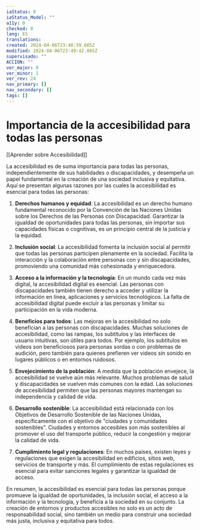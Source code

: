 ```yaml
---
iaStatus: 0
iaStatus_Model: ""
a11y: 0
checked: 0
lang: ES
translations: 
created: 2024-04-06T23:48:59.605Z
modified: 2024-04-06T23:49:42.065Z
supervisado: ""
ACCION: ""
ver_major: 0
ver_minor: 1
ver_rev: 24
nav_primary: []
nav_secondary: []
tags: []
---
```

# Importancia de la accesibilidad para todas las personas

[[Aprender sobre Accesibilidad]]

  La accesibilidad es de suma importancia para todas las personas, independientemente de sus habilidades o discapacidades, y desempeña un papel fundamental en la creación de una sociedad inclusiva y equitativa. Aquí se presentan algunas razones por las cuales la accesibilidad es esencial para todas las personas:

1. **Derechos humanos y equidad**: La accesibilidad es un derecho humano fundamental reconocido por la Convención de las Naciones Unidas sobre los Derechos de las Personas con Discapacidad. Garantizar la igualdad de oportunidades para todas las personas, sin importar sus capacidades físicas o cognitivas, es un principio central de la justicia y la equidad.
    
2. **Inclusión social**: La accesibilidad fomenta la inclusión social al permitir que todas las personas participen plenamente en la sociedad. Facilita la interacción y la colaboración entre personas con y sin discapacidades, promoviendo una comunidad más cohesionada y enriquecedora.
    
3. **Acceso a la información y la tecnología**: En un mundo cada vez más digital, la accesibilidad digital es esencial. Las personas con discapacidades también tienen derecho a acceder y utilizar la información en línea, aplicaciones y servicios tecnológicos. La falta de accesibilidad digital puede excluir a las personas y limitar su participación en la vida moderna.
    
4. **Beneficios para todos**: Las mejoras en la accesibilidad no solo benefician a las personas con discapacidades. Muchas soluciones de accesibilidad, como las rampas, los subtítulos y las interfaces de usuario intuitivas, son útiles para todos. Por ejemplo, los subtítulos en videos son beneficiosos para personas sordas o con problemas de audición, pero también para quienes prefieren ver videos sin sonido en lugares públicos o en entornos ruidosos.
    
5. **Envejecimiento de la población**: A medida que la población envejece, la accesibilidad se vuelve aún más relevante. Muchos problemas de salud y discapacidades se vuelven más comunes con la edad. Las soluciones de accesibilidad permiten que las personas mayores mantengan su independencia y calidad de vida.
    
6. **Desarrollo sostenible**: La accesibilidad está relacionada con los Objetivos de Desarrollo Sostenible de las Naciones Unidas, específicamente con el objetivo de "ciudades y comunidades sostenibles". Ciudades y entornos accesibles son más sostenibles al promover el uso del transporte público, reducir la congestión y mejorar la calidad de vida.
    
7. **Cumplimiento legal y regulaciones**: En muchos países, existen leyes y regulaciones que exigen la accesibilidad en edificios, sitios web, servicios de transporte y más. El cumplimiento de estas regulaciones es esencial para evitar sanciones legales y garantizar la igualdad de acceso.
    
En resumen, la accesibilidad es esencial para todas las personas porque promueve la igualdad de oportunidades, la inclusión social, el acceso a la información y la tecnología, y beneficia a la sociedad en su conjunto. La creación de entornos y productos accesibles no solo es un acto de responsabilidad social, sino también un medio para construir una sociedad más justa, inclusiva y equitativa para todos.
